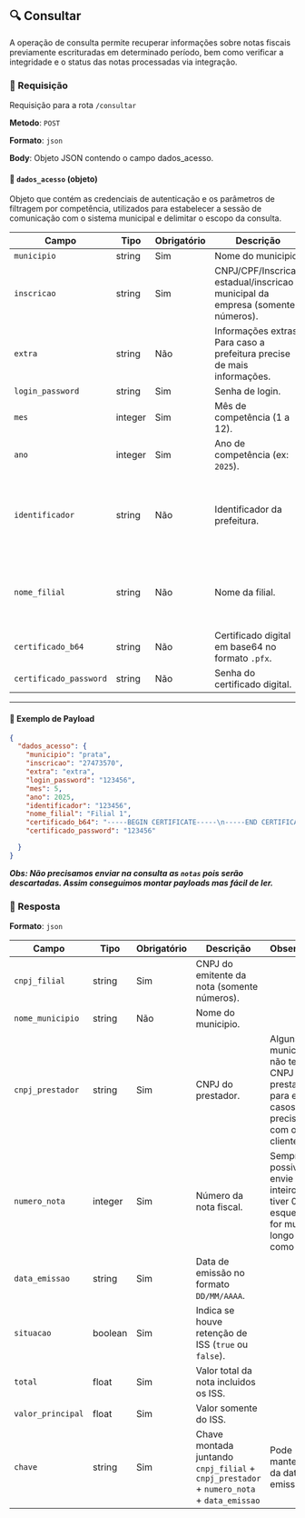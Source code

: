 ## 🔍 Consultar

A operação de consulta permite recuperar informações sobre notas fiscais previamente escrituradas em determinado período, bem como verificar a integridade e o status das notas processadas via integração.

### 🔼 Requisição
Requisição para a rota `/consultar`

**Metodo**: `POST`

**Formato**: `json`

**Body**: Objeto JSON contendo o campo dados_acesso.

#### 🔐 `dados_acesso` (objeto)

Objeto que contém as credenciais de autenticação e os parâmetros de filtragem por competência,
utilizados para estabelecer a sessão de comunicação com o sistema municipal e delimitar o escopo da consulta.

| Campo                  | Tipo    | Obrigatório | Descrição                                                                     | Observação                                                             |
| ---------------------- | ------- | ----------- | ----------------------------------------------------------------------------- | ---------------------------------------------------------------------- |
| `municipio`            | string  | Sim         | Nome do municipio.                                                            |                                                                        |
| `inscricao`            | string  | Sim         | CNPJ/CPF/Inscricao estadual/inscricao municipal da empresa (somente números). |                                                                        |
| `extra`                | string  | Não         | Informações extras. Para caso a prefeitura precise de mais informações.       |                                                                        |
| `login_password`       | string  | Sim         | Senha de login.                                                               |                                                                        |
| `mes`                  | integer | Sim         | Mês de competência (1 a 12).                                                  |                                                                        |
| `ano`                  | integer | Sim         | Ano de competência (ex: `2025`).                                              |                                                                        |
| `identificador`        | string  | Não         | Identificador da prefeitura.                                                  | Algumas prefeituras precisam do numero identificador para fazer login. |
| `nome_filial`          | string  | Não         | Nome da filial.                                                               | Algumas prefeituras precisam para identificar a filial.                |
| `certificado_b64`      | string  | Não         | Certificado digital em base64 no formato `.pfx`.                              |                                                                        |
| `certificado_password` | string  | Não         | Senha do certificado digital.                                                 |                                                                        |

---
#### 📑 Exemplo de Payload

```json
{
  "dados_acesso": {
	"municipio": "prata",
    "inscricao": "27473570",
	"extra": "extra",
    "login_password": "123456",
    "mes": 5,
    "ano": 2025,
	"identificador": "123456",
	"nome_filial": "Filial 1",
    "certificado_b64": "-----BEGIN CERTIFICATE-----\n-----END CERTIFICATE-----",
    "certificado_password": "123456"

  }
}
```

***Obs: Não precisamos enviar na consulta as `notas` pois serão descartadas. Assim conseguimos montar payloads mas fácil de ler.*** 


### 🔽  Resposta

**Formato**: `json`

| Campo             | Tipo    | Obrigatório | Descrição                                                                                | Observação                                                                                          |
| ----------------- | ------- | ----------- | ---------------------------------------------------------------------------------------- | --------------------------------------------------------------------------------------------------- |
| `cnpj_filial`     | string  | Sim         | CNPJ do emitente da nota (somente números).                                              |                                                                                                     |
| `nome_municipio`  | string  | Não         | Nome do municipio.                                                                       |                                                                                                     |
| `cnpj_prestador`  | string  | Sim         | CNPJ do prestador.                                                                       | Alguns municipios não tem o CNPJ do prestador, para esses casos precisa ver com o cliente           |
| `numero_nota`     | integer | Sim         | Número da nota fiscal.                                                                   | Sempre que possivel envie como inteiro. Se tiver 0 à esquerda ou for muito longo envie como string. |
| `data_emissao`    | string  | Sim         | Data de emissão no formato `DD/MM/AAAA`.                                                 |                                                                                                     |
| `situacao`        | boolean | Sim         | Indica se houve retenção de ISS (`true` ou `false`).                                     |                                                                                                     |
| `total`           | float   | Sim         | Valor total da nota incluidos os ISS.                                                    |                                                                                                     |
| `valor_principal` | float   | Sim         | Valor somente do ISS.                                                                    |                                                                                                     |
| `chave`           | string  | Sim         | Chave montada juntando `cnpj_filial` + `cnpj_prestador` + `numero_nota` + `data_emissao` | Pode manter o "/" da data de emissão.                                                               |
